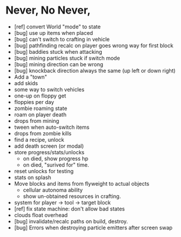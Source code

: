 # Never, No Never,

* [ref] convert World "mode" to state
* [bug] use up items when placed
* [bug] can't switch to crafting in vehicle
* [bug] pathfinding recalc on player goes wrong way for first block
* [bug] baddies stuck when attacking
* [bug] mining particles stuck if switch mode
* [bug] mining direction can be wrong
* [bug] knockback direction always the same (up left or down right)
* Add a "town"
* add skids
* some way to switch vehicles
* one-up on floppy get
* floppies per day
* zombie roaming state
* roam on player death
* drops from mining
* tween when auto-switch items
* drops from zombie kills
* find a recipe, unlock
* add death screen (or modal)
* store progress/stats/unlocks
  * on died, show progress hp
  * on died, "surived for" time.
* reset unlocks for testing
* stats on splash
* Move blocks and items from flyweight to actual objects
  * cellular autonoma ability
  * show un-obtained resources in crafting.
* system for player -> tool -> target block
* [ref] fix state machine: don't allow bad states
* clouds float overhead
* [bug] invalidate/recalc paths on build, destroy.
* [bug] Errors when destroying particle emitters after screen swap
